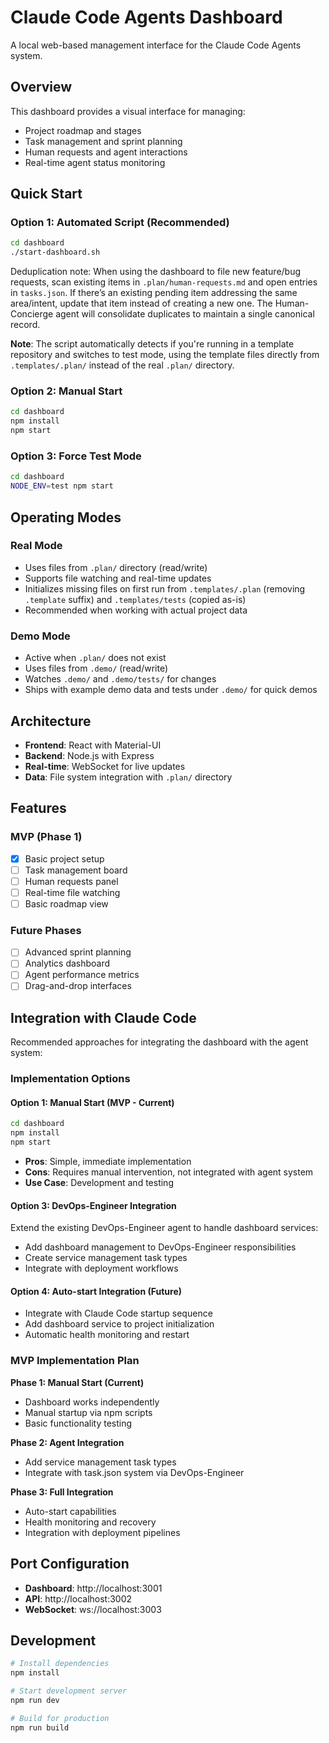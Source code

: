 # Claude Code Agents Dashboard

A local web-based management interface for the Claude Code Agents system.

## Overview

This dashboard provides a visual interface for managing:
- Project roadmap and stages
- Task management and sprint planning
- Human requests and agent interactions
- Real-time agent status monitoring

## Quick Start

### Option 1: Automated Script (Recommended)
```bash
cd dashboard
./start-dashboard.sh
```

Deduplication note: When using the dashboard to file new feature/bug requests, scan existing items in `.plan/human-requests.md` and open entries in `tasks.json`. If there’s an existing pending item addressing the same area/intent, update that item instead of creating a new one. The Human-Concierge agent will consolidate duplicates to maintain a single canonical record.

**Note**: The script automatically detects if you're running in a template repository and switches to test mode, using the template files directly from `.templates/.plan/` instead of the real `.plan/` directory.

### Option 2: Manual Start
```bash
cd dashboard
npm install
npm start
```

### Option 3: Force Test Mode
```bash
cd dashboard
NODE_ENV=test npm start
```

## Operating Modes

### Real Mode
- Uses files from `.plan/` directory (read/write)
- Supports file watching and real-time updates
- Initializes missing files on first run from `.templates/.plan` (removing `.template` suffix) and `.templates/tests` (copied as-is)
- Recommended when working with actual project data

### Demo Mode
- Active when `.plan/` does not exist
- Uses files from `.demo/` (read/write)
- Watches `.demo/` and `.demo/tests/` for changes
- Ships with example demo data and tests under `.demo/` for quick demos

## Architecture

- **Frontend**: React with Material-UI
- **Backend**: Node.js with Express
- **Real-time**: WebSocket for live updates
- **Data**: File system integration with `.plan/` directory

## Features

### MVP (Phase 1)
- [x] Basic project setup
- [ ] Task management board
- [ ] Human requests panel
- [ ] Real-time file watching
- [ ] Basic roadmap view

### Future Phases
- [ ] Advanced sprint planning
- [ ] Analytics dashboard
- [ ] Agent performance metrics
- [ ] Drag-and-drop interfaces

## Integration with Claude Code

Recommended approaches for integrating the dashboard with the agent system:

### Implementation Options

#### Option 1: Manual Start (MVP - Current)
```bash
cd dashboard
npm install
npm start
```
- **Pros**: Simple, immediate implementation
- **Cons**: Requires manual intervention, not integrated with agent system
- **Use Case**: Development and testing

#### Option 3: DevOps-Engineer Integration
Extend the existing DevOps-Engineer agent to handle dashboard services:
- Add dashboard management to DevOps-Engineer responsibilities
- Create service management task types
- Integrate with deployment workflows

#### Option 4: Auto-start Integration (Future)
- Integrate with Claude Code startup sequence
- Add dashboard service to project initialization
- Automatic health monitoring and restart

### MVP Implementation Plan

**Phase 1: Manual Start (Current)**
- Dashboard works independently
- Manual startup via npm scripts
- Basic functionality testing

**Phase 2: Agent Integration**
- Add service management task types
- Integrate with task.json system via DevOps-Engineer

**Phase 3: Full Integration**
- Auto-start capabilities
- Health monitoring and recovery
- Integration with deployment pipelines

## Port Configuration

- **Dashboard**: http://localhost:3001
- **API**: http://localhost:3002
- **WebSocket**: ws://localhost:3003

## Development

```bash
# Install dependencies
npm install

# Start development server
npm run dev

# Build for production
npm run build
```
